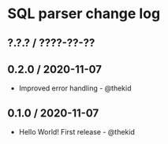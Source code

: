 SQL parser change log
=====================

## ?.?.? / ????-??-??

## 0.2.0 / 2020-11-07

* Improved error handling - @thekid

## 0.1.0 / 2020-11-07

* Hello World! First release - @thekid